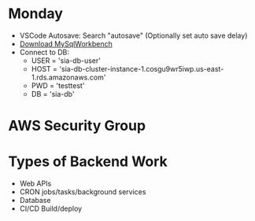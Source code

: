 # Monday
- VSCode Autosave: Search "autosave" (Optionally set auto save delay)
- [Download MySqlWorkbench](https://dev.mysql.com/downloads/file/?id=506568)
- Connect to DB:
  - USER = 'sia-db-user'
  - HOST = 'sia-db-cluster-instance-1.cosgu9wr5iwp.us-east-1.rds.amazonaws.com'
  - PWD = 'testtest'
  - DB = 'sia-db'

# AWS Security Group


# Types of Backend Work
- Web APIs
- CRON jobs/tasks/background services
- Database
- CI/CD Build/deploy
